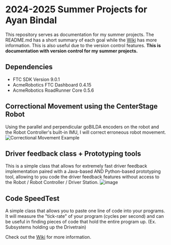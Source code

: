 # 2024-2025 Summer Projects for Ayan Bindal

This repository serves as documentation for my summer projects. The README.md has a short summary of each goal while the [Wiki]([wikiURLHere](https://github.com/3XAY/AB-2024-2025-Summer-Projects/wiki)) has more information. This is also useful due to the version control features.
__This is documentation with version control for my summer projects.__


## Dependencies
- FTC SDK Version 9.0.1
- AcmeRobotics FTC Dashboard 0.4.15
- AcmeRobotics RoadRunner Core 0.5.6

## Correctional Movement using the CenterStage Robot
Using the parallel and perpendicular goBILDA encoders on the robot and the Robot Controller's built-in IMU, I will correct erroneous robot movement.
![Correctional Movement Example](https://github.com/3XAY/AB-2024-2025-Summer-Projects/assets/69061313/87c331c3-9a3b-46c0-9b51-fc0343a80f71)

## Driver feedback class + Prototyping tools
This is a simple class that allows for extremely fast driver feedback implementation paired with a Java-based AND Python-based prototyping tool, allowing to you code the driver feedback features without access to the Robot / Robot Controller / Driver Station.
![image](https://m.media-amazon.com/images/I/61uQKdWCfAL._AC_UF1000,1000_QL80_.jpg)

## Code SpeedTest
A simple class that allows you to paste one line of code into your programs. It will measure the "tick-rate" of your program (cycles per second) and can be useful in finding pieces of code that hold the entire program up. (Ex. Subsystems holding up the Drivetrain)

Check out the [Wiki](https://github.com/3XAY/AB-2024-2025-Summer-Projects/wiki) for more information.
